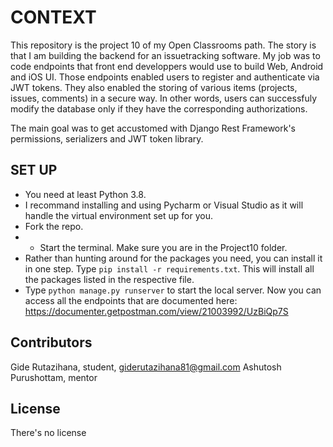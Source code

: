# CONTEXT

This repository is the project 10 of my Open Classrooms path. The story is that I am building the backend for an issuetracking software. My job was to code endpoints that front end developpers would use to build Web, Android and iOS UI. Those endpoints enabled users to register and  authenticate via JWT tokens. They also enabled the storing of various items (projects, issues, comments) in a secure way. In other words, users can successfuly modify the database only if they have the corresponding authorizations. 

The main goal was to get accustomed with Django Rest Framework's permissions, serializers and JWT token library. 

## SET UP

- You need at least Python 3.8. 
- I recommand installing and using Pycharm or Visual Studio as it will handle the virtual environment set up for you.
- Fork the repo.
- - Start the terminal. Make sure you are in the Project10 folder.
- Rather than hunting around for the packages you need, you can install it in one step. Type ```pip install -r requirements.txt```. This will install all the packages listed in the respective file.
- Type ```python manage.py runserver``` to start the local server. Now you can access all the endpoints that are documented here: https://documenter.getpostman.com/view/21003992/UzBiQp7S

## Contributors
Gide Rutazihana, student, giderutazihana81@gmail.com 
Ashutosh Purushottam, mentor

## License

There's no license
